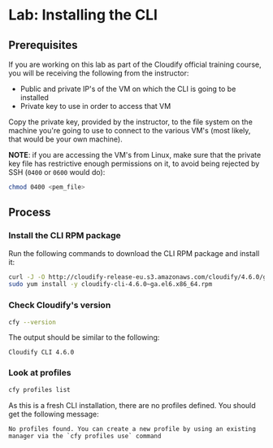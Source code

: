# Lab: Installing the CLI

## Prerequisites

If you are working on this lab as part of the Cloudify official training course, you will be receiving
the following from the instructor:

* Public and private IP's of the VM on which the CLI is going to be installed
* Private key to use in order to access that VM

Copy the private key, provided by the instructor, to the file system on the machine you're going to use
to connect to the various VM's (most likely, that would be your own machine).

**NOTE**: if you are accessing the VM's from Linux, make sure that the private key file has restrictive enough
permissions on it, to avoid being rejected by SSH (`0400` or `0600` would do):

```bash
chmod 0400 <pem_file>
```

## Process

### Install the CLI RPM package

Run the following commands to download the CLI RPM package and install it:

```bash
curl -J -O http://cloudify-release-eu.s3.amazonaws.com/cloudify/4.6.0/ga-release/cloudify-cli-4.6.0~ga.el6.x86_64.rpm
sudo yum install -y cloudify-cli-4.6.0~ga.el6.x86_64.rpm
```

### Check Cloudify's version

```bash
cfy --version
```

The output should be similar to the following:

```
Cloudify CLI 4.6.0
```

### Look at profiles

```bash
cfy profiles list
```

As this is a fresh CLI installation, there are no profiles defined. You should get the following message:

```
No profiles found. You can create a new profile by using an existing manager via the `cfy profiles use` command
```

